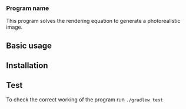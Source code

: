 ### Program name

This program solves the rendering equation to generate a photorealistic image.

## Basic usage

## Installation

## Test
To check the correct working of the program run
	```
	./gradlew test
	```
